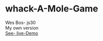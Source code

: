 # whack-A-Mole-Game
Wes Bos- js30 <br>
My own version <br>
[See- live-Demo](https://cleverttech.github.io/whack-A-Mole/)
